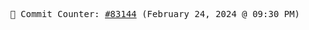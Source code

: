 <p align="center">
    <samp>
        📮 Commit Counter: <a href="https://github.com/Javascript-void0/Javascript-void0/commits/main">#83144</a> (February 24, 2024 @ 09:30 PM)
    </samp>
</p>